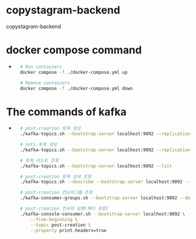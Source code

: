 # copystagram-backend
copystagram-backend

# docker compose command
- ```bash
    # Run containers
    docker compose -f ./docker-compose.yml up

    # Remove containers
    docker compose -f ./docker-compose.yml down
    ```
# The commands of kafka
- ```bash
    # post-creation 토픽 생성
    ./kafka-topics.sh --bootstrap-server localhost:9092 --replication-factor 1 --partitions 1 --topic post-creation --create

    # noti 토픽 생성
    ./kafka-topics.sh --bootstrap-server localhost:9092 --replication-factor 1 --partitions 3 --topic noti --create

    # 토픽 리스트 조회
    ./kafka-topics.sh --bootstrap-server localhost:9092 --list

    # post-creation 토픽 상세 조회
    ./kafka-topics.sh --describe --bootstrap-server localhost:9092 --topic post-creation

    # post-creation 컨슈머그룹 조회
    ./kafka-consumer-groups.sh --bootstrap-server localhost:9092 --describe --group post-creation

    # post-creation 컨슈머 실행(헤더 포함)
    ./kafka-console-consumer.sh --bootstrap-server localhost:9092 \
        --from-beginning \
        --topic post-creation \
        --property print.headers=true

    ```
